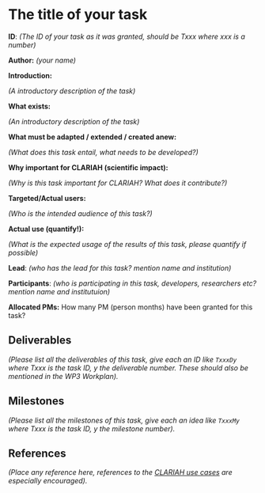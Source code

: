 # The title of your task

**ID**: *(The ID of your task as it was granted, should be Txxx where xxx is a number)*

**Author:** *(your name)*

**Introduction:**

*(A introductory description of the task)*

**What exists:**

*(An introductory description of the task)*

**What must be adapted / extended / created anew:**

*(What does this task entail, what needs to be developed?)*

**Why important for CLARIAH (scientific impact):**

*(Why is this task important for CLARIAH? What does it contribute?)*

**Targeted/Actual users:**

*(Who is the intended audience of this task?)*

**Actual use (quantify!):**

*(What is the expected usage of the results of this task, please quantify if possible)*

**Lead**: *(who has the lead for this task? mention name and institution)*

**Participants**: *(who is participating in this task, developers, researchers etc? mention name and institutuion)*

**Allocated PMs:** How many PM (person months) have been granted for this task?

## Deliverables

*(Please list all the deliverables of this task, give each an ID like ``TxxxDy`` where Txxx is the task ID, y the deliverable number. These should also be mentioned in the WP3 Workplan).*

## Milestones

*(Please list all the milestones of this task, give each an idea like ``TxxxMy`` where Txxx is the task ID, y the milestone number).*

## References

*(Place any reference here, references to the [CLARIAH use cases](https://github.com/CLARIAH/usecases) are especially encouraged).*

